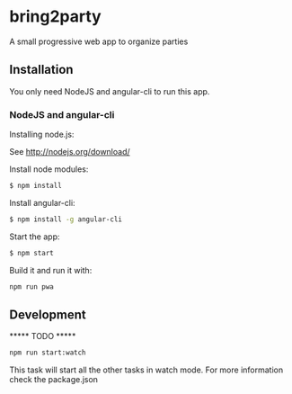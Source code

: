 # bring2party
A small progressive web app to organize parties

## Installation

You only need NodeJS and angular-cli to run this app.

### NodeJS and angular-cli
Installing node.js: 

See http://nodejs.org/download/

Install node modules:
```sh
$ npm install
```

Install angular-cli:
```sh
$ npm install -g angular-cli
```

Start the app:
```sh
$ npm start
```

Build it and run it with:
```sh
npm run pwa
```

## Development
***** TODO *****
```sh
npm run start:watch
```

This task will start all the other tasks in watch mode.
For more information check the package.json
